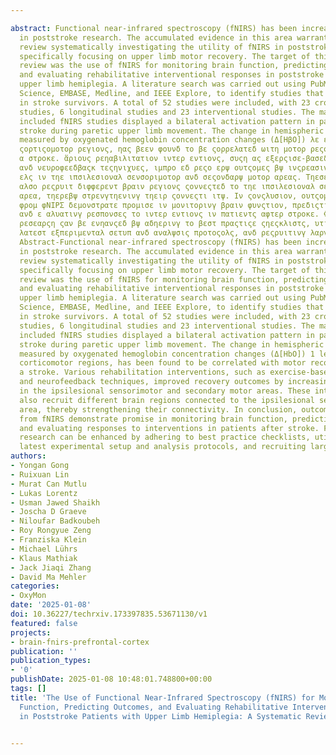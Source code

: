 ---
abstract: Functional near-infrared spectroscopy (fNIRS) has been increasingly applied
  in poststroke research. The accumulated evidence in this area warrants a comprehensive
  review systematically investigating the utility of fNIRS in poststroke rehabilitation,
  specifically focusing on upper limb motor recovery. The target of this systematic
  review was the use of fNIRS for monitoring brain function, predicting outcomes,
  and evaluating rehabilitative interventional responses in poststroke patients with
  upper limb hemiplegia. A literature search was carried out using PubMed, Web of
  Science, EMBASE, Medline, and IEEE Explore, to identify studies that applied fNIRS
  in stroke survivors. A total of 52 studies were included, with 23 cross-sectional
  studies, 6 longitudinal studies and 23 interventional studies. The majority of the
  included fNIRS studies displayed a bilateral activation pattern in patients after
  stroke during paretic upper limb movement. The change in hemispheric laterality,
  measured by oxygenated hemoglobin concentration changes (Δ[ΗβΟ]) λε ελς ιν διφφερεντ
  ςορτιςομοτορ ρεγιονς, ηας βεεν φουνδ το βε ςορρελατεδ ωιτη μοτορ ρεςο ερψ φολλοωινγ
  α στροκε. ἅριους ρεηαβιλιτατιον ιντερ εντιονς, συςη ας εξερςισε-βασεδ, στιμυλατιον-βασεδ,
  ανδ νευροφεεδβαςκ τεςηνιχυες, ιμπρο εδ ρεςο ερψ ουτςομες βψ ινςρεασινγ Δ[ΗβΟ] λε
  ελς ιν τηε ιπσιλεσιοναλ σενσοριμοτορ ανδ σεςονδαρψ μοτορ αρεας. Τηεσε ιντερ εντιονς
  αλσο ρεςρυιτ διφφερεντ βραιν ρεγιονς ςοννεςτεδ το τηε ιπσιλεσιοναλ σενσοριμοτορ
  αρεα, τηερεβψ στρενγτηενινγ τηειρ ςοννεςτι ιτψ. Ιν ςονςλυσιον, ουτςομες δερι εδ
  φρομ φΝΙΡΣ δεμονστρατε προμισε ιν μονιτορινγ βραιν φυνςτιον, πρεδιςτινγ ουτςομες,
  ανδ ε αλυατινγ ρεσπονσες το ιντερ εντιονς ιν πατιεντς αφτερ στροκε. Φυτυρε φΝΙΡΣ
  ρεσεαρςη ςαν βε ενηανςεδ βψ αδηερινγ το βεστ πραςτιςε ςηεςκλιστς, υτιλιζινγ τηε
  λατεστ εξπεριμενταλ σετυπ ανδ αναλψσις προτοςολς, ανδ ρεςρυιτινγ λαργε σαμπλε σιζες.
  Abstract-Functional near-infrared spectroscopy (fNIRS) has been increasingly applied
  in poststroke research. The accumulated evidence in this area warrants a comprehensive
  review systematically investigating the utility of fNIRS in poststroke rehabilitation,
  specifically focusing on upper limb motor recovery. The target of this systematic
  review was the use of fNIRS for monitoring brain function, predicting outcomes,
  and evaluating rehabilitative interventional responses in poststroke patients with
  upper limb hemiplegia. A literature search was carried out using PubMed, Web of
  Science, EMBASE, Medline, and IEEE Explore, to identify studies that applied fNIRS
  in stroke survivors. A total of 52 studies were included, with 23 cross-sectional
  studies, 6 longitudinal studies and 23 interventional studies. The majority of the
  included fNIRS studies displayed a bilateral activation pattern in patients after
  stroke during paretic upper limb movement. The change in hemispheric laterality,
  measured by oxygenated hemoglobin concentration changes (Δ[HbO]) 1 levels in different
  corticomotor regions, has been found to be correlated with motor recovery following
  a stroke. Various rehabilitation interventions, such as exercise-based, stimulation-based,
  and neurofeedback techniques, improved recovery outcomes by increasing Δ[HbO] levels
  in the ipsilesional sensorimotor and secondary motor areas. These interventions
  also recruit different brain regions connected to the ipsilesional sensorimotor
  area, thereby strengthening their connectivity. In conclusion, outcomes derived
  from fNIRS demonstrate promise in monitoring brain function, predicting outcomes,
  and evaluating responses to interventions in patients after stroke. Future fNIRS
  research can be enhanced by adhering to best practice checklists, utilizing the
  latest experimental setup and analysis protocols, and recruiting large sample sizes.
authors:
- Yongan Gong
- Ruixuan Lin
- Murat Can Mutlu
- Lukas Lorentz
- Usman Jawed Shaikh
- Joscha D Graeve
- Niloufar Badkoubeh
- Roy Rongyue Zeng
- Franziska Klein
- Michael Lührs
- Klaus Mathiak
- Jack Jiaqi Zhang
- David Ma Mehler
categories:
- OxyMon
date: '2025-01-08'
doi: 10.36227/techrxiv.173397835.53671130/v1
featured: false
projects:
- brain-fnirs-prefrontal-cortex
publication: ''
publication_types:
- '0'
publishDate: 2025-01-08 10:48:01.748800+00:00
tags: []
title: 'The Use of Functional Near-Infrared Spectroscopy (fNIRS) for Monitoring Brain
  Function, Predicting Outcomes, and Evaluating Rehabilitative Interventional Responses
  in Poststroke Patients with Upper Limb Hemiplegia: A Systematic Review'

---
